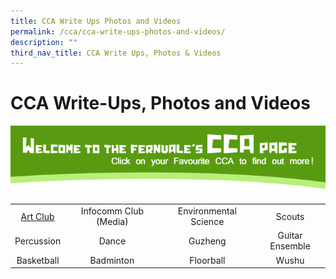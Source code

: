 ```yaml
---
title: CCA Write Ups Photos and Videos
permalink: /cca/cca-write-ups-photos-and-videos/
description: ""
third_nav_title: CCA Write Ups, Photos & Videos
---
```


# CCA Write-Ups, Photos and Videos

![](/images/Cca/CCA-Hdr.png)

|                 |                       |                         |                     |
|:---------------:|:---------------------:|:-----------------------:|:-------------------:|
|   <a href="/our-special-programme/ELIXiR/" target="_blank">Art Club</a>      | Infocomm Club (Media) |  Environmental Science  |      Scouts<br>     |
|    Percussion   |         Dance         |           Guzheng       | Guitar Ensemble<br> |
|  Basketball     |        Badminton      |         Floorball       |         Wushu       |